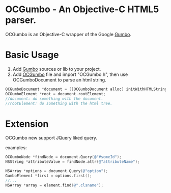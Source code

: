 OCGumbo - An Objective-C HTML5 parser.
=====================================

OCGumbo is an Objective-C wrapper of the Google [Gumbo](https://github.com/google/gumbo-parser).

Basic Usage
===========

 1. Add [Gumbo](https://github.com/google/gumbo-parser/tree/master/src) sources or lib to your project.
 2. Add [OCGumbo](https://github.com/tracy-e/OCGumbo/tree/master/OCGumbo) file and import "OCGumbo.h", then use OCGumboDocument to parse an html string.

```objective-c
OCGumboDocument *document = [[OCGumboDocument alloc] initWithHTMLString:htmlString];
OCGumboElement *root = document.rootElement;
//document: do something with the document.
//rootElement: do something with the html tree.
```

Extension
=========

OCGumbo new support JQuery liked query.

examples:

```objective-c
OCGumboNode *findNode = document.Query(@"#someId");
NSString *attributeValue = findNode.attr(@"attributeName");
```

```objective-c
NSArray *options = document.Query(@"option");
GumboElement *first = options.first();
//...
NSArray *array = element.find(@".clsname");
```
